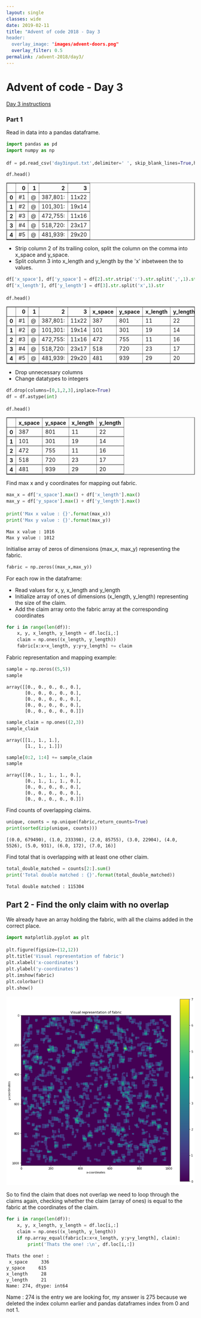```yaml
---
layout: single
classes: wide
date: 2019-02-11
title: "Advent of code 2018 - Day 3
header:
  overlay_image: "images/advent-doors.png"
  overlay_filter: 0.5
permalink: /advent-2018/day3/
---
```


# Advent of code - Day 3

[Day 3 instructions](https://adventofcode.com/2018/day/3)
### Part 1
Read in data into a pandas dataframe. 


```python
import pandas as pd
import numpy as np

df = pd.read_csv('day3input.txt',delimiter=' ', skip_blank_lines=True,header=None)
```


```python
df.head()
```




<div>
<style scoped>
    .dataframe tbody tr th:only-of-type {
        vertical-align: middle;
    }

    .dataframe tbody tr th {
        vertical-align: top;
    }

    .dataframe thead th {
        text-align: right;
    }
</style>
<table border="1" class="dataframe">
  <thead>
    <tr style="text-align: right;">
      <th></th>
      <th>0</th>
      <th>1</th>
      <th>2</th>
      <th>3</th>
    </tr>
  </thead>
  <tbody>
    <tr>
      <th>0</th>
      <td>#1</td>
      <td>@</td>
      <td>387,801:</td>
      <td>11x22</td>
    </tr>
    <tr>
      <th>1</th>
      <td>#2</td>
      <td>@</td>
      <td>101,301:</td>
      <td>19x14</td>
    </tr>
    <tr>
      <th>2</th>
      <td>#3</td>
      <td>@</td>
      <td>472,755:</td>
      <td>11x16</td>
    </tr>
    <tr>
      <th>3</th>
      <td>#4</td>
      <td>@</td>
      <td>518,720:</td>
      <td>23x17</td>
    </tr>
    <tr>
      <th>4</th>
      <td>#5</td>
      <td>@</td>
      <td>481,939:</td>
      <td>29x20</td>
    </tr>
  </tbody>
</table>
</div>



- Strip column 2 of its trailing colon, split the column on the comma into x_space and y_space.
- Split column 3 into x_length and y_length by the 'x' inbetween the to values.


```python
df['x_space'], df['y_space'] = df[2].str.strip(':').str.split(',',1).str
df['x_length'], df['y_length'] = df[3].str.split('x',1).str

df.head()
```




<div>
<style scoped>
    .dataframe tbody tr th:only-of-type {
        vertical-align: middle;
    }

    .dataframe tbody tr th {
        vertical-align: top;
    }

    .dataframe thead th {
        text-align: right;
    }
</style>
<table border="1" class="dataframe">
  <thead>
    <tr style="text-align: right;">
      <th></th>
      <th>0</th>
      <th>1</th>
      <th>2</th>
      <th>3</th>
      <th>x_space</th>
      <th>y_space</th>
      <th>x_length</th>
      <th>y_length</th>
    </tr>
  </thead>
  <tbody>
    <tr>
      <th>0</th>
      <td>#1</td>
      <td>@</td>
      <td>387,801:</td>
      <td>11x22</td>
      <td>387</td>
      <td>801</td>
      <td>11</td>
      <td>22</td>
    </tr>
    <tr>
      <th>1</th>
      <td>#2</td>
      <td>@</td>
      <td>101,301:</td>
      <td>19x14</td>
      <td>101</td>
      <td>301</td>
      <td>19</td>
      <td>14</td>
    </tr>
    <tr>
      <th>2</th>
      <td>#3</td>
      <td>@</td>
      <td>472,755:</td>
      <td>11x16</td>
      <td>472</td>
      <td>755</td>
      <td>11</td>
      <td>16</td>
    </tr>
    <tr>
      <th>3</th>
      <td>#4</td>
      <td>@</td>
      <td>518,720:</td>
      <td>23x17</td>
      <td>518</td>
      <td>720</td>
      <td>23</td>
      <td>17</td>
    </tr>
    <tr>
      <th>4</th>
      <td>#5</td>
      <td>@</td>
      <td>481,939:</td>
      <td>29x20</td>
      <td>481</td>
      <td>939</td>
      <td>29</td>
      <td>20</td>
    </tr>
  </tbody>
</table>
</div>



- Drop unnecessary columns
- Change datatypes to integers


```python
df.drop(columns=[0,1,2,3],inplace=True)
df = df.astype(int)

df.head()
```




<div>
<style scoped>
    .dataframe tbody tr th:only-of-type {
        vertical-align: middle;
    }

    .dataframe tbody tr th {
        vertical-align: top;
    }

    .dataframe thead th {
        text-align: right;
    }
</style>
<table border="1" class="dataframe">
  <thead>
    <tr style="text-align: right;">
      <th></th>
      <th>x_space</th>
      <th>y_space</th>
      <th>x_length</th>
      <th>y_length</th>
    </tr>
  </thead>
  <tbody>
    <tr>
      <th>0</th>
      <td>387</td>
      <td>801</td>
      <td>11</td>
      <td>22</td>
    </tr>
    <tr>
      <th>1</th>
      <td>101</td>
      <td>301</td>
      <td>19</td>
      <td>14</td>
    </tr>
    <tr>
      <th>2</th>
      <td>472</td>
      <td>755</td>
      <td>11</td>
      <td>16</td>
    </tr>
    <tr>
      <th>3</th>
      <td>518</td>
      <td>720</td>
      <td>23</td>
      <td>17</td>
    </tr>
    <tr>
      <th>4</th>
      <td>481</td>
      <td>939</td>
      <td>29</td>
      <td>20</td>
    </tr>
  </tbody>
</table>
</div>



Find max x and y coordinates for mapping out fabric.


```python
max_x = df['x_space'].max() + df['x_length'].max()
max_y = df['y_space'].max() + df['y_length'].max()

print('Max x value : {}'.format(max_x))
print('Max y value : {}'.format(max_y))
```

    Max x value : 1016
    Max y value : 1012


Initialise array of zeros of dimensions (max_x, max_y) representing the fabric.


```python
fabric = np.zeros((max_x,max_y))
```

For each row in the dataframe:

- Read values for x, y, x_length and y_length
- Initialize array of ones of dimensions (x_length, y_length) representing the size of the claim. 
- Add the claim array onto the fabric array at the corresponding coordinates


```python
for i in range(len(df)):
    x, y, x_length, y_length = df.loc[i,:]
    claim = np.ones((x_length, y_length))
    fabric[x:x+x_length, y:y+y_length] += claim
```

Fabric representation and mapping example:


```python
sample = np.zeros((5,5))
sample
```




    array([[0., 0., 0., 0., 0.],
           [0., 0., 0., 0., 0.],
           [0., 0., 0., 0., 0.],
           [0., 0., 0., 0., 0.],
           [0., 0., 0., 0., 0.]])




```python
sample_claim = np.ones((2,3))
sample_claim
```




    array([[1., 1., 1.],
           [1., 1., 1.]])




```python
sample[0:2, 1:4] += sample_claim
sample
```




    array([[0., 1., 1., 1., 0.],
           [0., 1., 1., 1., 0.],
           [0., 0., 0., 0., 0.],
           [0., 0., 0., 0., 0.],
           [0., 0., 0., 0., 0.]])



Find counts of overlapping claims.


```python
unique, counts = np.unique(fabric,return_counts=True)
print(sorted(zip(unique, counts)))
```

    [(0.0, 679490), (1.0, 233398), (2.0, 85755), (3.0, 22904), (4.0, 5526), (5.0, 931), (6.0, 172), (7.0, 16)]


Find total that is overlapping with at least one other claim.


```python
total_double_matched = counts[2:].sum()
print('Total double matched : {}'.format(total_double_matched))
```

    Total double matched : 115304


## Part 2 - Find the only claim with no overlap
We already have an array holding the fabric, with all the claims added in the correct place. 


```python
import matplotlib.pyplot as plt

plt.figure(figsize=(12,12))
plt.title('Visual representation of fabric')
plt.xlabel('x-coordinates')
plt.ylabel('y-coordinates')
plt.imshow(fabric)
plt.colorbar()
plt.show()
```


![png](output_23_0.png)


So to find the claim that does not overlap we need to loop through the claims again, checking whether the claim (array of ones) is equal to the fabric at the coordinates of the claim.


```python
for i in range(len(df)):
    x, y, x_length, y_length = df.loc[i,:]
    claim = np.ones((x_length, y_length))
    if np.array_equal(fabric[x:x+x_length, y:y+y_length], claim):
        print('Thats the one! :\n', df.loc[i,:])
```

    Thats the one! :
     x_space     336
    y_space     615
    x_length     28
    y_length     21
    Name: 274, dtype: int64


Name : 274 is the entry we are looking for, my answer is 275 because we deleted the index column earlier and pandas dataframes index from 0 and not 1.
